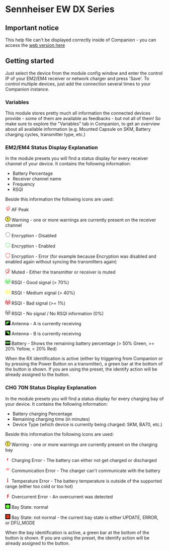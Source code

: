 # Sennheiser EW DX Series

## Important notice

This help file can't be displayed correctly inside of Companion - you can access the [web version here](https://github.com/bitfocus/companion-module-sennheiser-ewdx/blob/main/companion/HELP.md)

## Getting started

Just select the device from the module config window and enter the control IP of your EM2/EM4 receiver or network charger and press 'Save'. To control multiple devices, just add the connection several times to your Companion instance.

### Variables

This module stores pretty much all information the connected devices provide - some of them are available as feedbacks - but not all of them! So make sure to explore the "Variables" tab in Companion, to get an overview about all available information (e.g. Mounted Capsule on SKM, Battery charging cycles, transmitter type, etc.)

### EM2/EM4 Status Display Explanation

In the module presets you will find a status display for every receiver channel of your device. It contains the following information:

- Battery Percentage
- Receiver channel name
- Frequency
- RSQI

Beside this information the following icons are used:

![AF Peak](../assets/icons/afpeak.png) AF Peak

![Warning](../assets/icons/warning.png) Warning - one or more warnings are currently present on the receiver channel

![Encryption Disabled](../assets/icons/encryption_disabled.png) Encryption - Disabled

![Encryption Enabled](../assets/icons/encryption_enabled.png) Encryption - Enabled

![Encryption Error](../assets/icons/encryption_error.png) Encryption - Error (for example because Encryption was disabled and enabled again without syncing the transmitters again)

![Mute](../assets/icons/mute.png) Muted - Either the transmitter or receiver is muted

![RSQI Green](../assets/icons/rsqi_green.png) RSQI - Good signal (> 70%)

![RSQI Yellow](../assets/icons/rsqi_yellow.png) RSQI - Medium signal (> 40%)

![RSQI Red](../assets/icons/rsqi_red.png) RSQI - Bad signal (>= 1%)

![RSQI Grey](../assets/icons/rsqi_grey.png) RSQI - No signal / No RSQI information (0%)

![Ant A](../assets/icons/ant_a.png) Antenna - A is currently receiving

![Ant B](../assets/icons/ant_b.png) Antenna - B is currently receiving

![Battery](../assets/icons/battery_green.png) Battery - Shows the remaining battery percentage (> 50% Green, >= 20% Yellow, < 20% Red)

When the RX identification is active (either by triggering from Companion or by pressing the Power Button on a transmitter), a green bar at the bottom of the button is shown. If you are using the preset, the identify action will be already assigned to the button.

### CHG 70N Status Display Explanation

In the module presets you will find a status display for every charging bay of your device. It contains the following information:

- Battery charging Percentage
- Remaining charging time (in minutes)
- Device Type (which device is currently being charged: SKM, BA70, etc.)

Beside this information the following icons are used:

![Warning](../assets/icons/warning.png) Warning - one or more warnings are currently present on the charging bay

![Charging Error](../assets/icons/charging_error.png) Charging Error - The battery can either not get charged or discharged

![Communication Error](../assets/icons/communication_error.png) Communication Error - The charger can't communicate with the battery

![Temperature Error](../assets/icons/temperature_error.png) Temperature Error - The battery temperature is outside of the supported range (either too cold or too hot)

![Overcurrent Error](../assets/icons/overcurrent_error.png) Overcurrent Error - An overcurrent was detected

![Green Dot](../assets/icons/dot_green.png) Bay State: normal

![Red Dot](../assets/icons/dot_red.png) Bay State: not normal - the current bay state is either UPDATE, ERROR, or DFU_MODE

When the bay identification is active, a green bar at the bottom of the button is shown. If you are using the preset, the identify action will be already assigned to the button.
